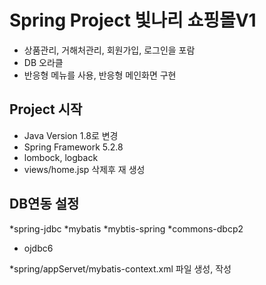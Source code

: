 # Spring Project 빛나리 쇼핑몰V1
* 상품관리, 거해처관리, 회원가입, 로그인을 포람
* DB 오라클
* 반응형 메뉴를 사용, 반응형 메인화면 구현

## Project 시작
* Java Version 1.8로 변경
* Spring Framework 5.2.8
* lombock, logback
* views/home.jsp 삭제후 재 생성

## DB연동 설정
*spring-jdbc
*mybatis
*mybtis-spring
*commons-dbcp2
* ojdbc6

*spring/appServet/mybatis-context.xml 파일 생성, 작성